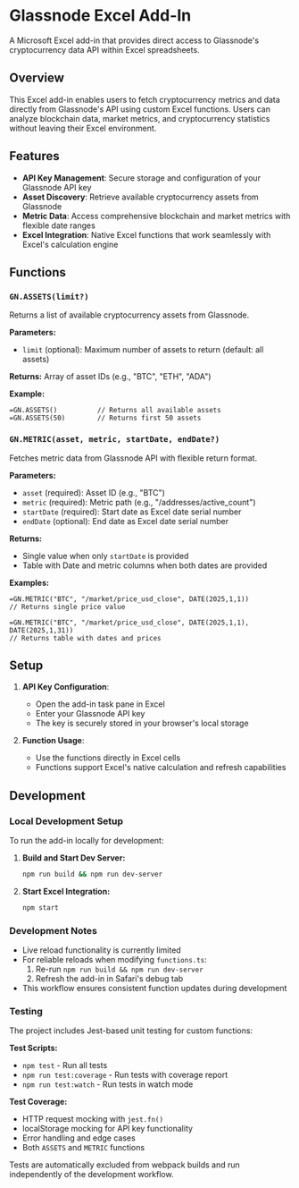 # Glassnode Excel Add-In

A Microsoft Excel add-in that provides direct access to Glassnode's cryptocurrency data API within Excel spreadsheets.

## Overview

This Excel add-in enables users to fetch cryptocurrency metrics and data directly from Glassnode's API using custom Excel functions. Users can analyze blockchain data, market metrics, and cryptocurrency statistics without leaving their Excel environment.

## Features

- **API Key Management**: Secure storage and configuration of your Glassnode API key
- **Asset Discovery**: Retrieve available cryptocurrency assets from Glassnode
- **Metric Data**: Access comprehensive blockchain and market metrics with flexible date ranges
- **Excel Integration**: Native Excel functions that work seamlessly with Excel's calculation engine

## Functions

### `GN.ASSETS(limit?)`
Returns a list of available cryptocurrency assets from Glassnode.

**Parameters:**
- `limit` (optional): Maximum number of assets to return (default: all assets)

**Returns:** Array of asset IDs (e.g., "BTC", "ETH", "ADA")

**Example:**
```excel
=GN.ASSETS()          // Returns all available assets
=GN.ASSETS(50)        // Returns first 50 assets
```

### `GN.METRIC(asset, metric, startDate, endDate?)`
Fetches metric data from Glassnode API with flexible return format.

**Parameters:**
- `asset` (required): Asset ID (e.g., "BTC")
- `metric` (required): Metric path (e.g., "/addresses/active_count")
- `startDate` (required): Start date as Excel date serial number
- `endDate` (optional): End date as Excel date serial number

**Returns:**
- Single value when only `startDate` is provided
- Table with Date and metric columns when both dates are provided

**Examples:**
```excel
=GN.METRIC("BTC", "/market/price_usd_close", DATE(2025,1,1))
// Returns single price value

=GN.METRIC("BTC", "/market/price_usd_close", DATE(2025,1,1), DATE(2025,1,31))
// Returns table with dates and prices
```

## Setup

1. **API Key Configuration**: 
   - Open the add-in task pane in Excel
   - Enter your Glassnode API key
   - The key is securely stored in your browser's local storage

2. **Function Usage**:
   - Use the functions directly in Excel cells
   - Functions support Excel's native calculation and refresh capabilities

## Development

### Local Development Setup

To run the add-in locally for development:

1. **Build and Start Dev Server:**
   ```bash
   npm run build && npm run dev-server
   ```

2. **Start Excel Integration:**
   ```bash
   npm start
   ```

### Development Notes

- Live reload functionality is currently limited
- For reliable reloads when modifying `functions.ts`:
  1. Re-run `npm run build && npm run dev-server`
  2. Refresh the add-in in Safari's debug tab
- This workflow ensures consistent function updates during development

### Testing

The project includes Jest-based unit testing for custom functions:

**Test Scripts:**
- `npm test` - Run all tests
- `npm run test:coverage` - Run tests with coverage report
- `npm run test:watch` - Run tests in watch mode

**Test Coverage:**
- HTTP request mocking with `jest.fn()`
- localStorage mocking for API key functionality
- Error handling and edge cases
- Both `ASSETS` and `METRIC` functions

Tests are automatically excluded from webpack builds and run independently of the development workflow.


